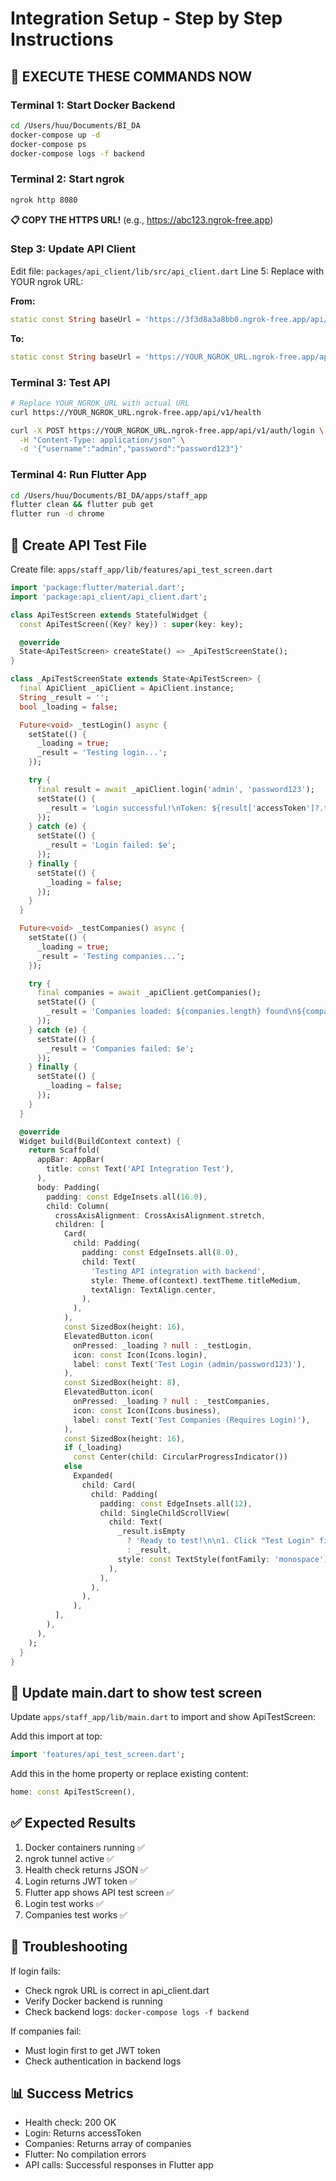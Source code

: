 # Integration Setup - Step by Step Instructions

## 🚀 EXECUTE THESE COMMANDS NOW

### Terminal 1: Start Docker Backend
```bash
cd /Users/huu/Documents/BI_DA
docker-compose up -d
docker-compose ps
docker-compose logs -f backend
```

### Terminal 2: Start ngrok
```bash
ngrok http 8080
```
**📋 COPY THE HTTPS URL!** (e.g., https://abc123.ngrok-free.app)

### Step 3: Update API Client
Edit file: `packages/api_client/lib/src/api_client.dart`
Line 5: Replace with YOUR ngrok URL:

**From:**
```dart
static const String baseUrl = 'https://3f3d8a3a8bb0.ngrok-free.app/api/v1';
```

**To:**
```dart
static const String baseUrl = 'https://YOUR_NGROK_URL.ngrok-free.app/api/v1';
```

### Terminal 3: Test API
```bash
# Replace YOUR_NGROK_URL with actual URL
curl https://YOUR_NGROK_URL.ngrok-free.app/api/v1/health

curl -X POST https://YOUR_NGROK_URL.ngrok-free.app/api/v1/auth/login \
  -H "Content-Type: application/json" \
  -d '{"username":"admin","password":"password123"}'
```

### Terminal 4: Run Flutter App
```bash
cd /Users/huu/Documents/BI_DA/apps/staff_app
flutter clean && flutter pub get
flutter run -d chrome
```

## 🧪 Create API Test File

Create file: `apps/staff_app/lib/features/api_test_screen.dart`

```dart
import 'package:flutter/material.dart';
import 'package:api_client/api_client.dart';

class ApiTestScreen extends StatefulWidget {
  const ApiTestScreen({Key? key}) : super(key: key);

  @override
  State<ApiTestScreen> createState() => _ApiTestScreenState();
}

class _ApiTestScreenState extends State<ApiTestScreen> {
  final ApiClient _apiClient = ApiClient.instance;
  String _result = '';
  bool _loading = false;

  Future<void> _testLogin() async {
    setState(() {
      _loading = true;
      _result = 'Testing login...';
    });

    try {
      final result = await _apiClient.login('admin', 'password123');
      setState(() {
        _result = 'Login successful!\nToken: ${result['accessToken']?.toString().substring(0, 50)}...';
      });
    } catch (e) {
      setState(() {
        _result = 'Login failed: $e';
      });
    } finally {
      setState(() {
        _loading = false;
      });
    }
  }

  Future<void> _testCompanies() async {
    setState(() {
      _loading = true;
      _result = 'Testing companies...';
    });

    try {
      final companies = await _apiClient.getCompanies();
      setState(() {
        _result = 'Companies loaded: ${companies.length} found\n${companies.map((c) => c['name']).join(', ')}';
      });
    } catch (e) {
      setState(() {
        _result = 'Companies failed: $e';
      });
    } finally {
      setState(() {
        _loading = false;
      });
    }
  }

  @override
  Widget build(BuildContext context) {
    return Scaffold(
      appBar: AppBar(
        title: const Text('API Integration Test'),
      ),
      body: Padding(
        padding: const EdgeInsets.all(16.0),
        child: Column(
          crossAxisAlignment: CrossAxisAlignment.stretch,
          children: [
            Card(
              child: Padding(
                padding: const EdgeInsets.all(8.0),
                child: Text(
                  'Testing API integration with backend',
                  style: Theme.of(context).textTheme.titleMedium,
                  textAlign: TextAlign.center,
                ),
              ),
            ),
            const SizedBox(height: 16),
            ElevatedButton.icon(
              onPressed: _loading ? null : _testLogin,
              icon: const Icon(Icons.login),
              label: const Text('Test Login (admin/password123)'),
            ),
            const SizedBox(height: 8),
            ElevatedButton.icon(
              onPressed: _loading ? null : _testCompanies,
              icon: const Icon(Icons.business),
              label: const Text('Test Companies (Requires Login)'),
            ),
            const SizedBox(height: 16),
            if (_loading)
              const Center(child: CircularProgressIndicator())
            else
              Expanded(
                child: Card(
                  child: Padding(
                    padding: const EdgeInsets.all(12),
                    child: SingleChildScrollView(
                      child: Text(
                        _result.isEmpty 
                          ? 'Ready to test!\n\n1. Click "Test Login" first\n2. Then try "Test Companies"' 
                          : _result,
                        style: const TextStyle(fontFamily: 'monospace'),
                      ),
                    ),
                  ),
                ),
              ),
          ],
        ),
      ),
    );
  }
}
```

## 🔧 Update main.dart to show test screen

Update `apps/staff_app/lib/main.dart` to import and show ApiTestScreen:

Add this import at top:
```dart
import 'features/api_test_screen.dart';
```

Add this in the home property or replace existing content:
```dart
home: const ApiTestScreen(),
```

## ✅ Expected Results

1. Docker containers running ✅
2. ngrok tunnel active ✅
3. Health check returns JSON ✅
4. Login returns JWT token ✅
5. Flutter app shows API test screen ✅
6. Login test works ✅
7. Companies test works ✅

## 🚨 Troubleshooting

If login fails:
- Check ngrok URL is correct in api_client.dart
- Verify Docker backend is running
- Check backend logs: `docker-compose logs -f backend`

If companies fail:
- Must login first to get JWT token
- Check authentication in backend logs

## 📊 Success Metrics

- Health check: 200 OK
- Login: Returns accessToken
- Companies: Returns array of companies
- Flutter: No compilation errors
- API calls: Successful responses in Flutter app